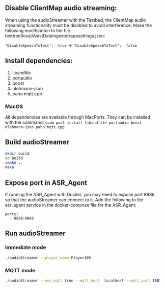 ## Disable ClientMap audio streaming:
When using the audioStreamer with the Testbed, the ClientMap audio streaming functionality must be disabled to avoid interference. Make the following modification to the file testbed/local/AsistDataIngester/appsettings.json:

`"DisableSpeechToText":  true` -> `"DisableSpeechToText":  false`

## Install dependencies:
1. libsndfile
2. portaudio
3. boost
4. nlohmann-json
5. paho.mqtt.cpp

### MacOS
All dependencies are available through MacPorts. They can be installed with the command:
`sudo port install libsndfile portaudio boost nlohmann-json paho.mqtt.cpp`

## Build audioStreamer
```bash
mkdir build
cd build
cmake ..
make 
```

## Expose port in ASR_Agent
If running the ASR_Agent with Docker, you may need to expose port 8888 so that the audioStreamer can connect to it. Add the following to the asr_agent service in the docker-compose file for the ASR_Agent: 

```text
ports:
  - 8888:8888
```

	

## Run audioStreamer 
### Immediate mode
```bash
./audioStreamer --player_name Player100
``` 
### MQTT mode
```bash
./audioStreamer --use_mqtt true --mqtt_host  localhost --mqtt_port 1883 --player_name Player100
```

